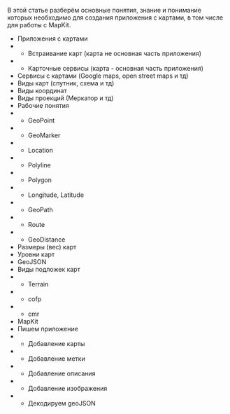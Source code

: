 В этой статье разберём основные понятия, знание и понимание которых необходимо для создания приложения с картами, в том числе для работы с MapKit.

- Приложения с картами
- - Встраивание карт (карта не основная часть приложения)
- - Карточные сервисы (карта - основная часть приложения)
- Сервисы с картами (Google maps, open street maps и тд)
- Виды карт (спутник, схема и тд)
- Виды координат
- Виды проекций (Меркатор и тд)
- Рабочие понятия
- - GeoPoint
- - GeoMarker
- - Location
- - Polyline
- - Polygon
- - Longitude, Latitude
- - GeoPath
- - Route
- - GeoDistance
- Размеры (вес) карт
- Уровни карт
- GeoJSON
- Виды подложек карт
- - Terrain
- - cofp 
- - cmr
- MapKit
- Пишем приложение
- - Добавление карты 
- - Добавление метки
- - Добавление описания
- - Добавление изображения
- - Декодируем geoJSON